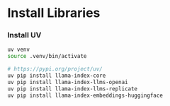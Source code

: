 # Install Libraries

### Install UV

```sh {"id":"01J12M9GWY9J0KV8RAND9GXB19"}
uv venv
source .venv/bin/activate
```

```sh {"id":"01J12MB83HEJD6X51BHX49PSFN"}
# https://pypi.org/project/uv/
uv pip install llama-index-core
uv pip install llama-index-llms-openai
uv pip install llama-index-llms-replicate
uv pip install llama-index-embeddings-huggingface
```
